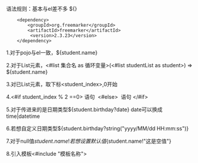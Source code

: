 语法规则：基本与el差不多 ${}


<!--freemarker-->
        <dependency>
            <groupId>org.freemarker</groupId>
            <artifactId>freemarker</artifactId>
             <version>2.3.23</version>
        </dependency>



1.对于pojo与el一致，${student.name}

2.对于List元素，<#list 集合名 as 循环变量>(<#list studentList as student>)  =>  ${student.name}

3.对已List元素，取下标<student_index>,0开始

4.<#if student_index % 2 ==0> 语句  <#else>  语句 </#if>

5.对于传进来的是日期类型${student.birthday?date}  date可以换成time|datetime

6.若想自定义日期类型${student.birthday?string("yyyy/MM/dd HH:mm:ss")}

7.对于null值${student.name!} 若想设置默认值${student.name!"这是空值"}

8.引入模板<#include "模板名称">

